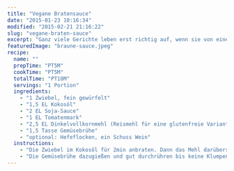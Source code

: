 ```yaml
---
title: "Vegane Bratensauce"
date: "2015-01-23 10:16:34"
modified: "2015-02-21 21:16:22"
slug: "vegane-braten-sauce"
excerpt: "Ganz viele Gerichte leben erst richtig auf, wenn sie von einer leckeren, schmackhaften Sauce begleitet werden."
featuredImage: "braune-sauce.jpeg"
recipe:
  name: ""
  prepTime: "PT5M"
  cookTime: "PT5M"
  totalTime: "PT10M"
  servings: "1 Portion"
  ingredients:
    - "1 Zwiebel, fein gewürfelt"
    - "1,5 EL Kokosöl"
    - "2 EL Soja-Sauce"
    - "1 EL Tomatenmark"
    - "2,5 EL Dinkelvollkornmehl (Reismehl für eine glutenfreie Variante)"
    - "1,5 Tasse Gemüsebrühe"
    - "optional: Hefeflocken, ein Schuss Wein"
  instructions:
    - "Die Zwiebel im Kokosöl für 2min anbraten. Dann das Mehl darüberstäuben und kurz anschwitzen lassen."
    - "Die Gemüsebrühe dazugießen und gut durchrühren bis keine Klumpen mehr vorhanden sind. Tomatenmark und Sojasauce dazugeben, 2min weiterköcheln und fertig!"
---
```


